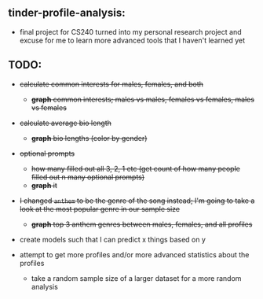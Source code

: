 ## tinder-profile-analysis:
- final project for CS240 turned into my personal research project and excuse for me to learn more advanced tools that I haven't learned yet

## TODO:

- <strike>calculate common interests for males, females, and both</strike>
    - <strike>**graph** common interests; males vs males, females vs females, males vs females</strike>
  
- <strike>calculate average bio length</strike>
    - <strike>**graph** bio lengths (color by gender)</strike>

- <strike>optional prompts</strike>
    - <strike>how many filled out all 3, 2, 1 etc (get count of how many people filled out n many optional prompts)</strike>
    - <strike>**graph** it</strike>

- <strike>I changed `anthem` to be the genre of the song instead; I'm going to take a look at the most popular genre in our sample size</strike>
    - <strike>**graph** top 3 anthem genres between males, females, and all profiles</strike>

- create models such that I can predict x things based on y
- attempt to get more profiles and/or more advanced statistics about the profiles
    - take a random sample size of a larger dataset for a more random analysis
